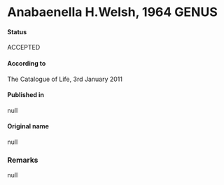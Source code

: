 # Anabaenella H.Welsh, 1964 GENUS

#### Status
ACCEPTED

#### According to
The Catalogue of Life, 3rd January 2011

#### Published in
null

#### Original name
null

### Remarks
null